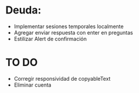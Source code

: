 # Deuda:
- Implementar sesiones temporales localmente
- Agregar enviar respuesta con enter en preguntas
- Estilizar Alert de confirmación

# TO DO
- Corregir responsividad de copyableText
- Eliminar cuenta